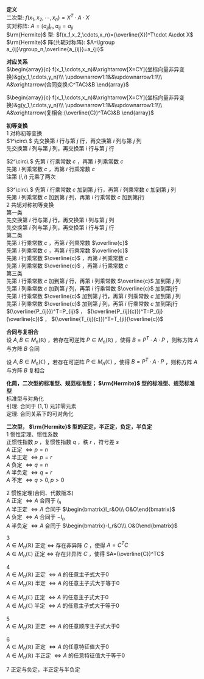 **定义**    
二次型: $f(x_1,x_2,\cdots,x_n)=X^T\cdot A\cdot X$     
实对称阵:  $A=\lgroup a_{ij}\rgroup_n,a_{ij}=a_{ji}$     
 $\rm{Hermite}$ 型:  $f(x_1,x_2,\cdots,x_n)=(\overline{X})^T\cdot A\cdot X$     
 $\rm{Hermite}$ 阵(共轭对称阵): $A=\lgroup a_{ij}\rgroup_n,\overline{a_{ij}}=a_{ji}$     
    
**对应关系**    
 $\begin{array}{c}    
f(x_1,\cdots,x_n)&\xrightarrow[X=CY]{坐标向量非异变换}&g(y_1,\cdots,y_n)\\\    
\updownarrow1:1&&\updownarrow1:1\\\    
A&\xrightarrow{合同变换:C^TAC}&B    
\end{array}$     
    
 $\begin{array}{c}    
f(x_1,\cdots,x_n)&\xrightarrow[X=CY]{坐标向量非异变换}&g(y_1,\cdots,y_n)\\\    
\updownarrow1:1&&\updownarrow1:1\\\    
A&\xrightarrow{复相合:(\overline{C})^TAC}&B    
\end{array}$     
    
**初等变换**    
1 对称初等变换    
 $1^\circ\ $ 先交换第 $i$ 行与第 $j$ 行，再交换第 $i$ 列与第 $j$ 列    
先交换第 $i$ 列与第 $j$ 列，再交换第 $i$ 行与第 $j$ 行    
    
 $2^\circ\ $ 先第 $i$ 行乘常数 $c$ ，再第 $i$ 列乘常数 $c$     
先第 $i$ 列乘常数 $c$ ，再第 $i$ 行乘常数 $c$     
注第 $(i,i)$ 元乘了两次    
    
 $3^\circ\ $ 先第 $i$ 行乘常数 $c$ 加到第 $j$ 行，再第 $i$ 列乘常数 $c$ 加到第 $j$ 列    
先第 $i$ 列乘常数 $c$ 加到第 $j$ 列，再第 $i$ 行乘常数 $c$ 加到第j行    
2 共轭对称初等变换    
第一类    
先交换第 $i$ 行与第 $j$ 行，再交换第 $i$ 列与第 $j$ 列    
先交换第 $i$ 列与第 $j$ 列，再交换第 $i$ 行与第 $j$ 行    
第二类    
先第 $i$ 行乘常数 $c$ ，再第 $i$ 列乘常数 $\overline{c}$     
先第 $i$ 列乘常数 $c$ ，再第 $i$ 行乘常数 $\overline{c}$     
先第 $i$ 行乘常数 $\overline{c}$ ，再第 $i$ 列乘常数 $c$     
先第 $i$ 列乘常数 $\overline{c}$ ，再第 $i$ 行乘常数 $c$     
第三类    
先第 $i$ 行乘常数 $c$ 加到第 $j$ 行，再第 $i$ 列乘常数 $\overline{c}$ 加到第 $j$ 列    
先第 $i$ 列乘常数 $c$ 加到第 $j$ 列，再第 $i$ 行乘常数 $\overline{c}$ 加到第j行    
先第 $i$ 行乘常数 $\overline{c}$ 加到第 $j$ 行，再第 $i$ 列乘常数 $c$ 加到第 $j$ 列    
先第 $i$ 列乘常数 $\overline{c}$ 加到第 $j$ 列，再第 $i$ 行乘常数 $c$ 加到第j行    
 $(\overline{P_{ij}})^T=P_{ij}$ ， $(\overline{P_{ij}(c)})^T=P_{ij}(\overline{c})$ ， $(\overline{T_{ij}(c)})^T=T_{ji}(\overline{c})$     
    
**合同与复相合**    
设 $A,B\in M_n(\mathbb{R})$ ，若存在可逆阵 $P\in M_n(\mathbb{R})$ ，使得 $B=P^T\cdot A\cdot P$ ，则称方阵 $A$ 与方阵 $B$ 合同    
    
设 $A,B\in M_n(\mathbb{C})$ ，若存在可逆阵 $P\in M_n(\mathbb{C})$ ，使得 $B=P^T\cdot A\cdot P$ ，则称方阵 $A$ 与方阵 $B$ 复相合    
    
**化简，二次型的标准型、规范标准型； $\rm{Hermite}$ 型的标准型、规范标准型**    
标准型与对角化    
引理: 合同于 $(1,1)$ 元非零元素    
定理: 合同关系下的可对角化    
    
**二次型， $\rm{Hermite}$ 型的正定，半正定，负定，半负定**    
1 惯性定理、惯性系数    
正惯性指数 $p$ ，复惯性指数 $q$ ，秩 $r$ ，符号差 $s$     
 $A$ 正定 $\Leftrightarrow p=n$     
 $A$ 半正定 $\Leftrightarrow p=r$     
 $A$ 负定 $\Leftrightarrow q=n$     
 $A$ 半负定 $\Leftrightarrow q=r$     
 $A$ 不定 $\Leftrightarrow q>0,p>0$     
    
2 惯性定理(合同、代数版本)    
 $A$ 正定 $\Leftrightarrow A$ 合同于 $I_n$     
 $A$ 半正定 $\Leftrightarrow A$ 合同于 $\begin{bmatrix}I_r&O\\\ O&O\end{bmatrix}$     
 $A$ 负定 $\Leftrightarrow A$ 合同于 $-I_n$     
 $A$ 半负定 $\Leftrightarrow A$ 合同于 $\begin{bmatrix}-I_r&O\\\ O&O\end{bmatrix}$     
    
3    
 $A\in M_n(\mathbb{R})$ 正定 $\Leftrightarrow$ 存在非异阵 $C$ ，使得 $A=C^TC$     
 $A\in M_n(\mathbb{C})$ 正定 $\Leftrightarrow$ 存在非异阵 $C$ ，使得 $A=(\overline{C})^TC$     
    
4    
 $A\in M_n(\mathbb{R})$ 正定 $\Leftrightarrow A$ 的任意主子式大于0    
 $A\in M_n(\mathbb{R})$ 半定 $\Leftrightarrow A$ 的任意主子式大于等于0    
    
 $A\in M_n(\mathbb{C})$ 正定 $\Leftrightarrow A$ 的任意主子式大于0    
 $A\in M_n(\mathbb{C})$ 半定 $\Leftrightarrow A$ 的任意主子式大于等于0    
    
5    
 $A\in M_n(\mathbb{R})$ 正定 $\Leftrightarrow A$ 的任意顺序主子式大于0    
    
6    
 $A\in M_n(\mathbb{R})$ 正定 $\Leftrightarrow A$ 的任意特征值大于0    
 $A\in M_n(\mathbb{R})$ 半正定 $\Leftrightarrow A$ 的任意特征值大于等于0    
    
7 正定与负定，半正定与半负定    
